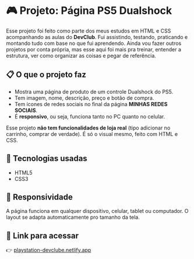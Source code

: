 # 🎮 Projeto: Página PS5 Dualshock

Esse projeto foi feito como parte dos meus estudos em HTML e CSS acompanhando as aulas do **DevClub**. Fui assistindo, testando, praticando e montando tudo com base no que fui aprendendo. Ainda vou fazer outros projetos por conta própria, mas esse aqui foi mais pra treinar, entender a estrutura, ver como organizar as coisas e pegar de referência.

## 📋 O que o projeto faz

- Mostra uma página de produto de um controle Dualshock do PS5.
- Tem imagem, nome, descrição, preço e botão de compra.
- Tem ícones de redes sociais no final da página **MINHAS REDES SOCIAIS**.
- É **responsivo**, ou seja, funciona tanto no PC quanto no celular.

Esse projeto **não tem funcionalidades de loja real** (tipo adicionar no carrinho, comprar de verdade). É só o visual mesmo, feito com HTML e CSS.
## 🔧 Tecnologias usadas

- HTML5
- CSS3

## 📱 Responsividade

A página funciona em qualquer dispositivo, celular, tablet ou computador. O layout se adapta automaticamente pro tamanho da tela.

## 🔗 Link para acessar

👉 [playstation-devclube.netlify.app](playstation-devclube.netlify.app)
